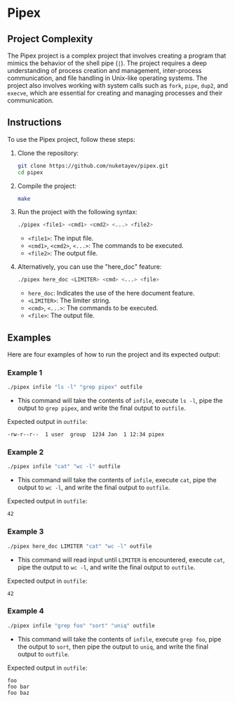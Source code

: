 # Pipex

## Project Complexity

The Pipex project is a complex project that involves creating a program that mimics the behavior of the shell pipe (`|`). The project requires a deep understanding of process creation and management, inter-process communication, and file handling in Unix-like operating systems. The project also involves working with system calls such as `fork`, `pipe`, `dup2`, and `execve`, which are essential for creating and managing processes and their communication.

## Instructions

To use the Pipex project, follow these steps:

1. Clone the repository:
   ```sh
   git clone https://github.com/nuketayev/pipex.git
   cd pipex
   ```

2. Compile the project:
   ```sh
   make
   ```

3. Run the project with the following syntax:
   ```sh
   ./pipex <file1> <cmd1> <cmd2> <...> <file2>
   ```

   - `<file1>`: The input file.
   - `<cmd1>`, `<cmd2>`, `<...>`: The commands to be executed.
   - `<file2>`: The output file.

4. Alternatively, you can use the "here_doc" feature:
   ```sh
   ./pipex here_doc <LIMITER> <cmd> <...> <file>
   ```

   - `here_doc`: Indicates the use of the here document feature.
   - `<LIMITER>`: The limiter string.
   - `<cmd>`, `<...>`: The commands to be executed.
   - `<file>`: The output file.

## Examples

Here are four examples of how to run the project and its expected output:

### Example 1

```sh
./pipex infile "ls -l" "grep pipex" outfile
```

- This command will take the contents of `infile`, execute `ls -l`, pipe the output to `grep pipex`, and write the final output to `outfile`.

Expected output in `outfile`:
```
-rw-r--r--  1 user  group  1234 Jan  1 12:34 pipex
```

### Example 2

```sh
./pipex infile "cat" "wc -l" outfile
```

- This command will take the contents of `infile`, execute `cat`, pipe the output to `wc -l`, and write the final output to `outfile`.

Expected output in `outfile`:
```
42
```

### Example 3

```sh
./pipex here_doc LIMITER "cat" "wc -l" outfile
```

- This command will read input until `LIMITER` is encountered, execute `cat`, pipe the output to `wc -l`, and write the final output to `outfile`.

Expected output in `outfile`:
```
42
```

### Example 4

```sh
./pipex infile "grep foo" "sort" "uniq" outfile
```

- This command will take the contents of `infile`, execute `grep foo`, pipe the output to `sort`, then pipe the output to `uniq`, and write the final output to `outfile`.

Expected output in `outfile`:
```
foo
foo bar
foo baz
```
